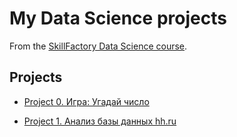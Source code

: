 # My Data Science projects

From the [SkillFactory Data Science course](https://skillfactory.ru/data-scientist).

## Projects

* [Project 0. Игра: Угадай число](https://github.com/NataliaBor/sf_data_science_hw/tree/main/projetct_0)

* [Project 1. Анализ базы данных hh.ru](https://github.com/NataliaBor/sf_data_science_hw/tree/main/Project_1)


